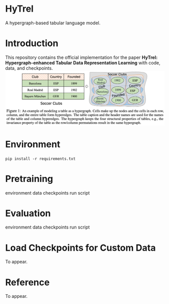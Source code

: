 # HyTrel
A hypergraph-based tabular language model.

# Introduction
This repository contains the official implementation for the paper **HyTrel: Hypergraph-enhanced Tabular Data Representation Learning** with code, data, and checkpoints.
![figure1](figure1.png)


# Environment

`pip install -r requirements.txt`

# Pretraining
environment
data
checkpoints
run script

# Evaluation
environment
data
checkpoints
run script

# Load Checkpoints for Custom Data
To appear.

# Reference
To appear.

